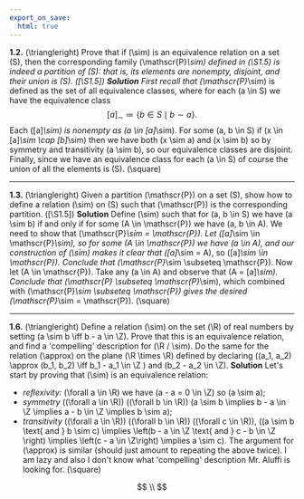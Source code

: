 ```yaml
---
export_on_save:
  html: true
---
```

<style>
.katex-display { overflow: auto hidden }
</style>
**1.2.**  \(\triangleright\) Prove that if \(\sim\) is an equivalence relation on a set \(S\), then the corresponding family \(\mathscr{P}_\sim\) defined in \(\S1.5\) is indeed a partition of \(S\): that is, its elements are nonempty, disjoint, and their union is \(S\). \([\S1.5]\)
**Solution**
First recall that \(\mathscr{P}_\sim\) is defined as the set of all equivalence classes, where for each \(a \in S\) we have the equivalence class
$$
[a]_\sim \coloneqq \{b \in S \mid b \sim a\} .
$$
Each \([a]_\sim\) is nonempty as \(a \in [a]_\sim\). For some \(a, b \in S\) if \(x \in [a]_\sim \cap [b]_\sim\) then we have both \(x \sim a\) and \(x \sim b\) so by symmetry and transitivity \(a \sim b\), so our equivalence classes are disjoint. Finally, since we have an equivalence class for each \(a \in S\) of course the union of all the elements is \(S\). \(\square\)
****
**1.3.** \(\triangleright\) Given a partition \(\mathscr{P}\) on a set \(S\), show how to define a relation \(\sim\) on \(S\) such that \(\mathscr{P}\) is the corresponding partition. \([\S1.5]\)
**Solution**
Define \(\sim\) such that for \(a, b \in S\) we have \(a \sim b\) if and only if for some \(A \in \mathscr{P}\) we have \(a, b \in A\). We need to show that \(\mathscr{P}_\sim = \mathscr{P}\). Let \([a]_\sim \in \mathscr{P}_\sim\), so for some \(A \in \mathscr{P}\) we have \(a \in A\), and our construction of \(\sim\) makes it clear that \([a]_\sim = A\), so \([a]_\sim \in \mathscr{P}\). Conclude that \(\mathscr{P}_\sim \subseteq \mathscr{P}\). Now let \(A \in \mathscr{P}\). Take any \(a \in A\) and observe that \(A = [a]_\sim\). Conclude that \(\mathscr{P} \subseteq \mathscr{P}_\sim\), which combined with \(\mathscr{P}_\sim \subseteq \mathscr{P}\) gives the desired \(\mathscr{P}_\sim = \mathscr{P}\). \(\square\)
****
**1.6.** \(\triangleright\) Define a relation \(\sim\) on the set \(\R\) of real numbers by setting \(a \sim b \iff b - a \in \Z\). Prove that this is an equivalence relation, and find a 'compelling' description for \(\R / \sim\). Do the same for the relation \(\approx\) on the plane \(\R \times \R\) defined by declaring \((a_1, a_2) \approx (b_1, b_2) \iff b_1 - a_1 \in \Z \) and \(b_2 - a_2 \in \Z\).
**Solution**
Let's start by proving that \(\sim\) is an equivalence relation:
* *reflexivity:* \(\forall a \in \R\) we have \(a - a = 0 \in \Z\) so \(a \sim a\);
* *symmetry* \((\forall a \in \R)\) \((\forall b \in \R)\) \(a \sim b \implies b - a \in \Z \implies a - b \in \Z \implies b \sim a\);
* *transitivity* \((\forall a \in \R)\) \((\forall b \in \R)\) \((\forall c \in \R)\), \((a \sim b \text{ and } b \sim c) \implies \left(b - a \in \Z \text{ and } c - b \in \Z \right) \implies \left(c - a \in \Z\right) \implies a \sim c\).
The argument for \(\approx\) is similar (should just amount to repeating the above twice). I am lazy and also I don't know what 'compelling' description Mr. Aluffi is looking for. \(\square\)

$$
\\
$$